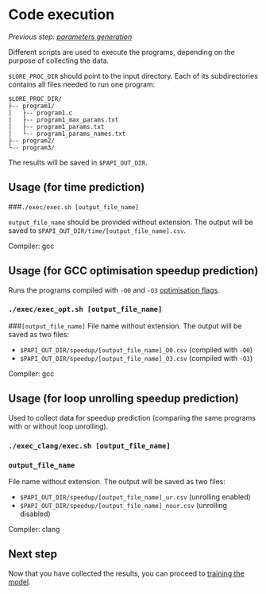 # Code execution

_Previous step: [parameters generation](03_parameters_generation.md)_

Different scripts are used to execute the programs, depending on the purpose of collecting the data.

`$LORE_PROC_DIR` should point to the input directory. Each of its subdirectories contains all files needed to run one program:

    $LORE_PROC_DIR/
    ├-- program1/  
    |   ├-- program1.c
    |   ├-- program1_max_params.txt
    |   ├-- program1_params.txt
    |   └-- program1_params_names.txt
    ├-- program2/  
    └-- program3/

The results will be saved in `$PAPI_OUT_DIR`.

## Usage (for time prediction)

###`./exec/exec.sh [output_file_name]`

`output_file_name` should be provided without extension. The output will be saved to `$PAPI_OUT_DIR/time/[output_file_name].csv`.

Compiler: gcc


## Usage (for GCC optimisation speedup prediction)

Runs the programs compiled with `-O0` and `-O3` [optimisation flags](https://gcc.gnu.org/onlinedocs/gcc/Optimize-Options.html).

### `./exec/exec_opt.sh [output_file_name]`

###`[output_file_name]`
File name without extension. The output will be saved as two files: 

* `$PAPI_OUT_DIR/speedup/[output_file_name]_O0.csv` (compiled with `-O0`)
* `$PAPI_OUT_DIR/speedup/[output_file_name]_O3.csv` (compiled with `-O3`)

Compiler: gcc


## Usage (for loop unrolling speedup prediction)

Used to collect data for speedup prediction (comparing the same programs with or without loop unrolling).

### `./exec_clang/exec.sh [output_file_name]`

### `output_file_name` 
File name without extension. The output will be saved as two files: 

* `$PAPI_OUT_DIR/speedup/[output_file_name]_ur.csv` (unrolling enabled)
* `$PAPI_OUT_DIR/speedup/[output_file_name]_nour.csv` (unrolling disabled)

Compiler: clang


## Next step

Now that you have collected the results, you can proceed to [training the model](05_training.md).
